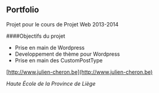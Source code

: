 ## Portfolio

Projet pour le cours de Projet Web 2013-2014

####Objectifs du projet
- Prise en main de Wordpress
- Developpement de thème pour Wordpress
- Prise en main des CustomPostType


[http://www.julien-cheron.be](http://www.julien-cheron.be)

*Haute École de la Province de Liège*